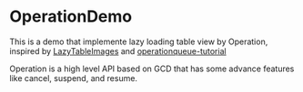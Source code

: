 # OperationDemo
This is a demo that implemente lazy loading table view by Operation, inspired by [LazyTableImages](https://developer.apple.com/library/archive/samplecode/LazyTableImages/Introduction/Intro.html#//apple_ref/doc/uid/DTS40009394-Intro-DontLinkElementID_2) and [operationqueue-tutorial](https://www.raywenderlich.com/5293-operation-and-operationqueue-tutorial-in-swift) 

Operation is a high level API based on GCD that has some advance features like cancel, suspend, and resume.
